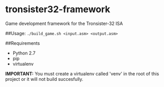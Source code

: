 # tronsister32-framework
Game development framework for the Tronsister-32 ISA

##Usage:
`./build_game.sh <input.asm> <output.asm>`

##Requirements
- Python 2.7
- pip
- virtualenv

**IMPORTANT:** You must create a virtualenv called 'venv' in the root of this project or it will not build succesfully.